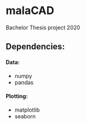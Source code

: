 # malaCAD
Bachelor Thesis project 2020

## Dependencies:
#### Data:
* numpy
* pandas
#### Plotting:
* matplotlib
* seaborn
